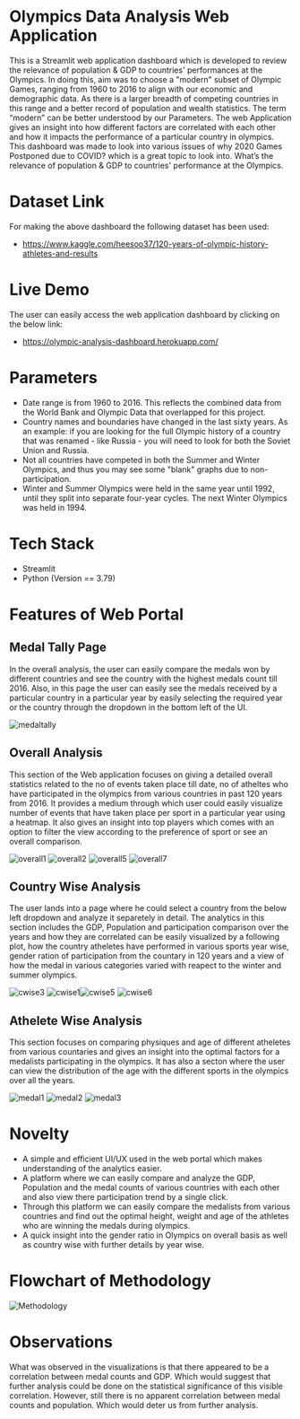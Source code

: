 # Olympics Data Analysis Web Application

This is a Streamlit web application dashboard which is developed to review the relevance of population & GDP to countries' performances at the Olympics. In doing this, aim was to  choose a "modern" subset of Olympic Games, ranging from 1960 to 2016 to align with our economic and demographic data. As there is a larger breadth of competing countries in this range and a better record of population and wealth statistics. The term “modern” can be better understood by our Parameters. The web Application gives an insight into how different factors are correlated with each other and how it impacts the performance of a particular country in olympics. This dashboard was made to look into various issues of why 2020 Games Postponed due to COVID? which is a great topic to look into. What’s the relevance of population & GDP to countries' performance at the Olympics.

# Dataset Link

For making the above dashboard the following dataset has been used:
- https://www.kaggle.com/heesoo37/120-years-of-olympic-history-athletes-and-results

# Live Demo

The user can easily access the web application dashboard by clicking on the below link:
- https://olympic-analysis-dashboard.herokuapp.com/

# Parameters

- Date range is from 1960 to 2016. This reflects the combined data from the World Bank and Olympic Data that overlapped for this project.
- Country names and boundaries have changed in the last sixty years. As an example: if you are looking for the full Olympic history of a country that was renamed - like Russia - you will need to look for both the Soviet Union and Russia.
- Not all countries have competed in both the Summer and Winter Olympics, and thus you may see some "blank" graphs due to non-participation.
- Winter and Summer Olympics were held in the same year until 1992, until they split into separate four-year cycles. The next Winter Olympics was held in 1994.

# Tech Stack

- Streamlit
- Python (Version == 3.79)

# Features of Web Portal
## Medal Tally Page

In the overall analysis, the user can easily compare the medals won by different countries and see the country with the highest medals count till 2016. Also, in this page the user can easily see the medals received by a particular country in a particular year by easily selecting the required year or the country through the dropdown in the bottom left of the UI.

![medaltally](https://user-images.githubusercontent.com/43933680/137168390-87590809-8a56-4241-bff3-77d997a7f126.png)

## Overall Analysis

This section of the Web application focuses on giving a detailed overall statistics related to the no of events taken place till date, no of atheltes who have participated in the olympics from various countries in past 120 years from 2016. It provides a medium through which user could easily visualize number of events that have taken place per sport in a particular year using a heatmap. It also gives an insight into top players which comes with an option to filter the view according to the preference of sport or see an overall comparison.

![overall1](https://user-images.githubusercontent.com/43933680/137169646-20531895-c24a-4ae3-8c95-22361e65625f.PNG)
![overall2](https://user-images.githubusercontent.com/43933680/137169685-26bc9e42-315f-4574-90f4-dfc831e7c68d.PNG)
![overall5](https://user-images.githubusercontent.com/43933680/137169735-b7aa0dba-0c9c-4c18-b64d-78562687038f.PNG)
![overall7](https://user-images.githubusercontent.com/43933680/137169749-74d83cca-24a5-4d47-8601-1280d5c7b76a.PNG)

## Country Wise Analysis

The user lands into a page where he could select a country from the below left dropdown and analyze it separetely in detail. The analytics in this section includes the GDP, Population and participation comparison over the years and how they are correlated can be easily visualized by a following plot, how the country atheletes have performed in various sports year wise, gender ration of participation from the countary in 120 years and a view of how the medal in various categories varied with reapect to the winter and summer olympics. 

![cwise3](https://user-images.githubusercontent.com/43933680/137170579-6abd1f1b-e1b2-4207-99d7-d6b5b5b9c0f5.PNG)
![cwise1](https://user-images.githubusercontent.com/43933680/137170602-702db32b-f914-4de3-80bb-f7a2437f783b.PNG)![cwise5](https://user-images.githubusercontent.com/43933680/137170590-48ff0b39-dac1-47c6-b073-647c348ad241.PNG)
![cwise6](https://user-images.githubusercontent.com/43933680/137170595-a24ad235-ab38-46ea-838f-414d38976f98.PNG)

## Athelete Wise Analysis

This section focuses on comparing physiques and age of different atheletes from various countaries and gives an insight into the optimal factors for a medalists participating in the olympics. It has also a secton where the user can view the distribution of the age with the different sports in the olympics over all the years.

![medal1](https://user-images.githubusercontent.com/43933680/137171069-ec5ea1c7-da63-4572-8152-9a835c106305.PNG)
![medal2](https://user-images.githubusercontent.com/43933680/137171078-876a148b-6bed-4509-a583-352bf80067c7.PNG)
![medal3](https://user-images.githubusercontent.com/43933680/137171081-a96762e7-2fb1-4455-be39-3bc59e6d8a92.PNG)

# Novelty

- A simple and efficient UI/UX used in the web portal which makes understanding of the analytics easier.
- A platform where we can easily compare and analyze the GDP, Population and the medal counts of various countries with each other and also view there participation trend by a single click.
- Through this platform we can easily compare the medalists from various countries and find out the optimal height, weight and age of the athletes who are winning the medals during olympics.
- A quick insight into the gender ratio in Olympics on overall basis as well as country wise with further details by year wise.

# Flowchart of Methodology
![Methodology](https://user-images.githubusercontent.com/43933680/137181353-364ae547-0bca-45a4-88f0-fcc833f645f3.jpg)

# Observations

What was observed in the visualizations is that there appeared to be a correlation between medal counts and GDP. Which would suggest that further analysis could be done on the statistical significance of this visible correlation.
However, still there is no apparent correlation between medal counts and population. Which would deter us from further analysis.


